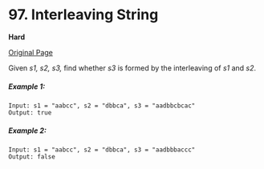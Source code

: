 # 97. Interleaving String

**Hard**

[Original Page](https://leetcode.com/problems/interleaving-string/)

Given _s1, s2, s3,_ find whether _s3_ is formed by the interleaving of _s1_ and _s2_.

##### Example 1:
```
Input: s1 = "aabcc", s2 = "dbbca", s3 = "aadbbcbcac"
Output: true
```

##### Example 2:
```
Input: s1 = "aabcc", s2 = "dbbca", s3 = "aadbbbaccc"
Output: false
```
